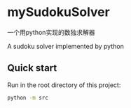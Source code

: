 # mySudokuSolver

一个用python实现的数独求解器

A sudoku solver implemented by python

## Quick start

Run in the root directory of this project:

```bash
python -m src
```